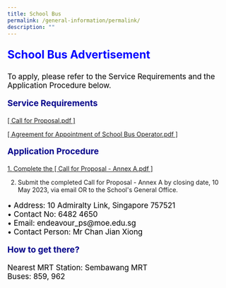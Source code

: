 ```yaml
---
title: School Bus
permalink: /general-information/permalink/
description: ""
---
```

<p style="text-align:left;font-size: 25px; color: blue; font-weight: bold;">School Bus Advertisement</p>
<p style="text-align:left;font-size: 17px; color: black;">To apply, please refer to the Service Requirements and the Application Procedure below.</p>

<p style="text-align:left;font-size:19px; color: darkblue; font-weight: bold;">Service Requirements</p>
<p style="text-align:left;font-size:17px; color: black;">
	
[[ Call for Proposal.pdf ] ](https://drive.google.com/file/d/1GoljZ_abWWZT1mD5cpqILAXK-jny1oZz/view?usp=sharing)
	
[[ Agreement for Appointment of School Bus Operator.pdf ]](https://drive.google.com/file/d/1ptiUIgRfJJoeBCev0yXzYX4g3PQ4XPu2/view?usp=sharing)
	
	
</p><p style="text-align: left; font-size: 19px; color: darkblue; font-weight: bold;">Application Procedure</p>


[1. Complete the [ Call for Proposal - Annex A.pdf ] ](https://drive.google.com/file/d/1kRftjRIRewMFqonHv9ynsK7ihdtwLr0R/view?usp=sharing)

2. Submit the completed Call for Proposal - Annex A by closing date, 10 May 2023, via email OR to the School's General Office.<p></p>



<p style="text-align:left;font-size:17px; color: black;">• Address: 10 Admiralty Link, Singapore 757521<br>
• Contact No: 6482 4650<br>
• Email: endeavour_ps@moe.edu.sg<br>
• Contact Person: Mr Chan Jian Xiong</p>

<p style="text-align: left; font-size: 19px; color: darkblue; font-weight: bold;">How to get there?</p>
<p style="text-align: left; font-size: 17px; color: black; display: inline;">Nearest MRT Station: Sembawang MRT<br>
Buses: 859, 962</p>
